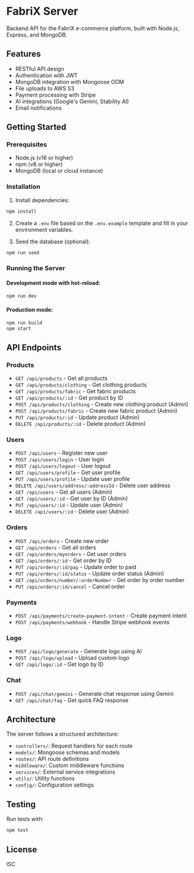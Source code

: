 # FabriX Server

Backend API for the FabriX e-commerce platform, built with Node.js, Express, and MongoDB.

## Features

- RESTful API design
- Authentication with JWT
- MongoDB integration with Mongoose ODM
- File uploads to AWS S3
- Payment processing with Stripe
- AI integrations (Google's Gemini, Stability AI)
- Email notifications

## Getting Started

### Prerequisites

- Node.js (v16 or higher)
- npm (v8 or higher)
- MongoDB (local or cloud instance)

### Installation

1. Install dependencies:

```bash
npm install
```

2. Create a `.env` file based on the `.env.example` template and fill in your environment variables.

3. Seed the database (optional):

```bash
npm run seed
```

### Running the Server

#### Development mode with hot-reload:

```bash
npm run dev
```

#### Production mode:

```bash
npm run build
npm start
```

## API Endpoints

### Products

- `GET /api/products` - Get all products
- `GET /api/products/clothing` - Get clothing products
- `GET /api/products/fabric` - Get fabric products
- `GET /api/products/:id` - Get product by ID
- `POST /api/products/clothing` - Create new clothing product (Admin)
- `POST /api/products/fabric` - Create new fabric product (Admin)
- `PUT /api/products/:id` - Update product (Admin)
- `DELETE /api/products/:id` - Delete product (Admin)

### Users

- `POST /api/users` - Register new user
- `POST /api/users/login` - User login
- `POST /api/users/logout` - User logout
- `GET /api/users/profile` - Get user profile
- `PUT /api/users/profile` - Update user profile
- `DELETE /api/users/address/:addressId` - Delete user address
- `GET /api/users` - Get all users (Admin)
- `GET /api/users/:id` - Get user by ID (Admin)
- `PUT /api/users/:id` - Update user (Admin)
- `DELETE /api/users/:id` - Delete user (Admin)

### Orders

- `POST /api/orders` - Create new order
- `GET /api/orders` - Get all orders
- `GET /api/orders/myorders` - Get user orders
- `GET /api/orders/:id` - Get order by ID
- `PUT /api/orders/:id/pay` - Update order to paid
- `PUT /api/orders/:id/status` - Update order status (Admin)
- `GET /api/orders/number/:orderNumber` - Get order by order number
- `PUT /api/orders/:id/cancel` - Cancel order

### Payments

- `POST /api/payments/create-payment-intent` - Create payment intent
- `POST /api/payments/webhook` - Handle Stripe webhook events

### Logo

- `POST /api/logo/generate` - Generate logo using AI
- `POST /api/logo/upload` - Upload custom logo
- `GET /api/logo/:id` - Get logo by ID

### Chat

- `POST /api/chat/gemini` - Generate chat response using Gemini
- `GET /api/chat/faq` - Get quick FAQ response

## Architecture

The server follows a structured architecture:

- `controllers/`: Request handlers for each route
- `models/`: Mongoose schemas and models
- `routes/`: API route definitions
- `middleware/`: Custom middleware functions
- `services/`: External service integrations
- `utils/`: Utility functions
- `config/`: Configuration settings

## Testing

Run tests with:

```bash
npm test
```

## License

ISC